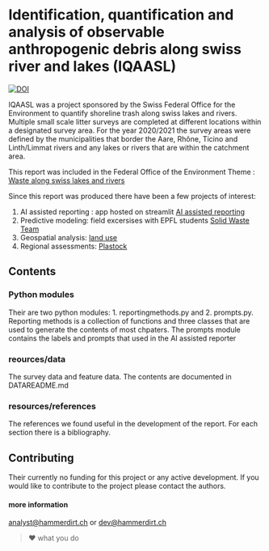 # Identification, quantification and analysis of observable anthropogenic debris along swiss river and lakes (IQAASL)

[![DOI](https://zenodo.org/badge/382063409.svg)](https://zenodo.org/badge/latestdoi/382063409)

IQAASL was a project sponsored by the Swiss Federal Office for the Environment to quantify shoreline trash along swiss lakes and rivers. Multiple small scale litter surveys are completed at different locations within a designated survey area. For the year 2020/2021 the survey areas were defined by the municipalities that border the Aare, Rhône, Ticino and Linth/Limmat rivers and any lakes or rivers that are within the catchment area.

This report was included in the Federal Office of the Environment Theme : [Waste along swiss lakes and rivers](https://www.bafu.admin.ch/bafu/en/home/topics/waste/dossiers/waste-along-swiss-rivers-and-lakes.html)

Since this report was produced there have been a few projects of interest:

1. AI assisted reporting : app hosted on streamlit [AI assisted reporting](https://reporterdemo-hammerdirt.streamlit.app/)
2. Predictive modeling: field excersises with EPFL students [Solid Waste Team](https://hammerdirt-analyst.github.io/solid-waste-team/titlepage.html)
3. Geospatial analysis: [land use](https://www.sciencedirect.com/science/article/pii/S0269749124016257)
4. Regional assessments: [Plastock](https://associationsauvegardeleman.github.io/plastock/)
## Contents

### Python modules

Their are two python modules: 1. reportingmethods.py and 2. prompts.py. Reporting methods is a collection of 
functions and three classes that are used to generate the contents of most chpaters. The prompts module contains
the labels and prompts that used in the AI assisted reporter

### reources/data

The survey data and feature data. The contents are documented in DATAREADME.md

### resources/references

The references we found useful in the development of the report. For each section there is a bibliography.

## Contributing

Their currently no funding for this project or any active development. If you would like to contribute to the project please contact the authors.

#### more information

analyst@hammerdirt.ch or dev@hammerdirt.ch
> :heart: what you do 
